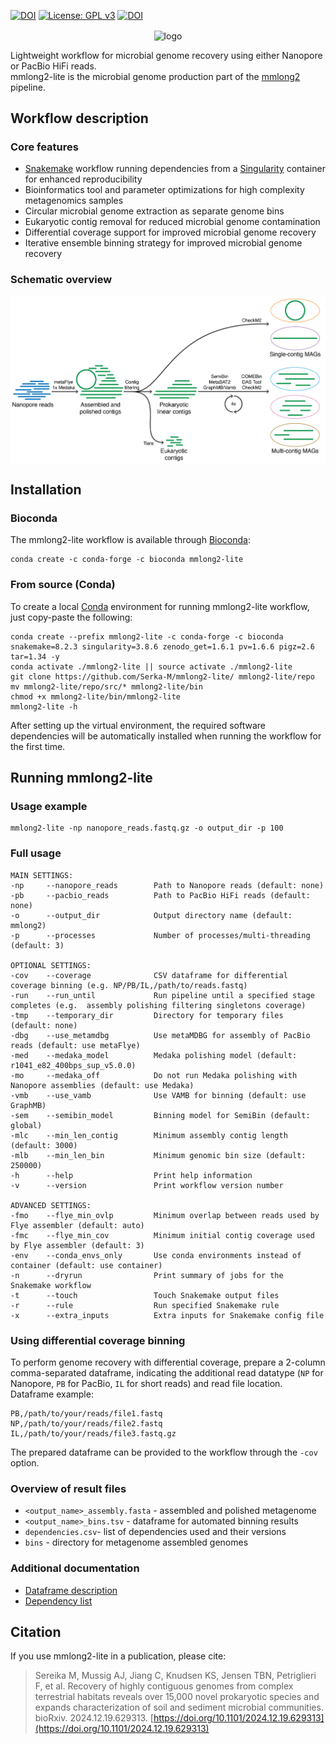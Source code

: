 [![DOI](https://anaconda.org/bioconda/mmlong2-lite/badges/version.svg)](https://anaconda.org/bioconda/mmlong2-lite)
[![License: GPL v3](https://img.shields.io/badge/License-GPL%20v3-blue.svg)](https://github.com/Serka-M/mmlong2-lite/blob/main/LICENSE)
[![DOI](https://zenodo.org/badge/DOI/10.5281/zenodo.11499494.svg)](https://doi.org/10.5281/zenodo.11499494)

<p align="center">
<img align="center" width="250" height="250" src="msc/mmlong2-lite-logo.png" alt="logo" style="zoom:100%;" />
</p>

Lightweight workflow for microbial genome recovery using either Nanopore or PacBio HiFi reads. <br/>
mmlong2-lite is the microbial genome production part of the [mmlong2](https://github.com/Serka-M/mmlong2) pipeline.
<br/>

## Workflow description
### Core features
* [Snakemake](https://snakemake.readthedocs.io) workflow running dependencies from a [Singularity](https://docs.sylabs.io/guides/latest/user-guide/) container for enhanced reproducibility
* Bioinformatics tool and parameter optimizations for high complexity metagenomics samples
* Circular microbial genome extraction as separate genome bins
* Eukaryotic contig removal for reduced microbial genome contamination
* Differential coverage support for improved microbial genome recovery
* Iterative ensemble binning strategy for improved microbial genome recovery

### Schematic overview
<img align="center" src="msc/mmlong2-lite-wf.png" alt="mmlong2-lite-wf" style="zoom:100%;" />
<br/>

## Installation
### Bioconda
The mmlong2-lite workflow is available through [Bioconda](https://bioconda.github.io/):
```
conda create -c conda-forge -c bioconda mmlong2-lite
```

### From source (Conda) 
To create a local [Conda](https://docs.conda.io/projects/conda/en/latest/user-guide/install/linux.html) environment for running mmlong2-lite workflow, just copy-paste the following:
```
conda create --prefix mmlong2-lite -c conda-forge -c bioconda snakemake=8.2.3 singularity=3.8.6 zenodo_get=1.6.1 pv=1.6.6 pigz=2.6 tar=1.34 -y
conda activate ./mmlong2-lite || source activate ./mmlong2-lite 
git clone https://github.com/Serka-M/mmlong2-lite/ mmlong2-lite/repo
mv mmlong2-lite/repo/src/* mmlong2-lite/bin
chmod +x mmlong2-lite/bin/mmlong2-lite
mmlong2-lite -h 
```
After setting up the virtual environment, the required software dependencies will be automatically installed when running the workflow for the first time.
<br/>

## Running mmlong2-lite
### Usage example
```
mmlong2-lite -np nanopore_reads.fastq.gz -o output_dir -p 100
```

### Full usage
```
MAIN SETTINGS:
-np     --nanopore_reads        Path to Nanopore reads (default: none)
-pb     --pacbio_reads          Path to PacBio HiFi reads (default: none)
-o      --output_dir            Output directory name (default: mmlong2)
-p      --processes             Number of processes/multi-threading (default: 3)

OPTIONAL SETTINGS:
-cov    --coverage              CSV dataframe for differential coverage binning (e.g. NP/PB/IL,/path/to/reads.fastq)
-run    --run_until             Run pipeline until a specified stage completes (e.g.  assembly polishing filtering singletons coverage)
-tmp    --temporary_dir         Directory for temporary files (default: none)
-dbg    --use_metamdbg          Use metaMDBG for assembly of PacBio reads (default: use metaFlye)
-med    --medaka_model          Medaka polishing model (default: r1041_e82_400bps_sup_v5.0.0)
-mo     --medaka_off            Do not run Medaka polishing with Nanopore assemblies (default: use Medaka)
-vmb    --use_vamb              Use VAMB for binning (default: use GraphMB)
-sem    --semibin_model         Binning model for SemiBin (default: global)
-mlc    --min_len_contig        Minimum assembly contig length (default: 3000)
-mlb    --min_len_bin           Minimum genomic bin size (default: 250000)
-h      --help                  Print help information
-v      --version               Print workflow version number

ADVANCED SETTINGS:
-fmo    --flye_min_ovlp         Minimum overlap between reads used by Flye assembler (default: auto)
-fmc    --flye_min_cov          Minimum initial contig coverage used by Flye assembler (default: 3)
-env    --conda_envs_only       Use conda environments instead of container (default: use container)
-n      --dryrun                Print summary of jobs for the Snakemake workflow
-t      --touch                 Touch Snakemake output files
-r      --rule                  Run specified Snakemake rule
-x      --extra_inputs          Extra inputs for Snakemake config file
```

### Using differential coverage binning
To perform genome recovery with differential coverage, prepare a 2-column comma-separated dataframe, indicating the additional read datatype (`NP` for Nanopore, `PB` for PacBio, `IL` for short reads) and read file location.<br/>
Dataframe example:
```
PB,/path/to/your/reads/file1.fastq
NP,/path/to/your/reads/file2.fastq
IL,/path/to/your/reads/file3.fastq.gz
```
The prepared dataframe can be provided to the workflow through the `-cov` option.

### Overview of result files
* `<output_name>_assembly.fasta` - assembled and polished metagenome
* `<output_name>_bins.tsv` - dataframe for automated binning results
* `dependencies.csv`- list of dependencies used and their versions
* `bins` - directory for metagenome assembled genomes

### Additional documentation
* [Dataframe description](msc/mmlong2-lite-dfs.md)
* [Dependency list](msc/mmlong2-lite-dep.md)

## Citation
If you use mmlong2-lite in a publication, please cite:
> Sereika M, Mussig AJ, Jiang C, Knudsen KS, Jensen TBN, Petriglieri F, et al. Recovery of highly contiguous genomes from complex terrestrial habitats reveals over 15,000 novel prokaryotic species and expands characterization of soil and sediment microbial communities. bioRxiv. 2024.12.19.629313. [https://doi.org/10.1101/2024.12.19.629313](https://doi.org/10.1101/2024.12.19.629313)

[//]: # (Written by Mantas Sereika)
